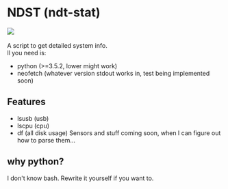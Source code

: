 # NDST (ndt-stat)  
<img src="https://github.com/twodotcs/nstat/raw/master/ndst.png"></br>  
A script to get detailed system info.  
ll you need is:  
- python (>=3.5.2, lower might work)
- neofetch (whatever version stdout works in, test being implemented soon)  
## Features
- lsusb (usb)
- lscpu (cpu)
- df (all disk usage)
Sensors and stuff coming soon, when I can figure out how to parse them...  
## why python?
I don't know bash. Rewrite it yourself if you want to.
